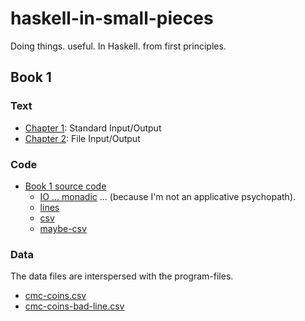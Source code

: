 # haskell-in-small-pieces
Doing things. useful. In Haskell. from first principles.

## Book 1

### Text

* [Chapter 1](book/book1/ch01.md): Standard Input/Output
* [Chapter 2](book/book1/ch02.md): File Input/Output

### Code

* [Book 1 source code](src/book/book1/)
  * [IO ... monadic](src/book/book1/ex1a-io-monad.hs) ... (because I'm not 
an applicative psychopath).
  * [lines](src/book/book1/ex2a-line-count.hs)
  * [csv](src/book/book1/ex2b-csv-parser.hs)
  * [maybe-csv](src/book/book1/ex2c-maybe-csv-parser.hs)

### Data

The data files are interspersed with the program-files.

* [cmc-coins.csv](src/book/book1/cmc-coins.csv)
* [cmc-coins-bad-line.csv](src/book/book1/cmc-coins-bad-line.csv)

